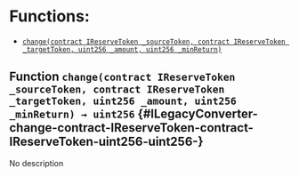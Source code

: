 # Functions:

- [`change(contract IReserveToken _sourceToken, contract IReserveToken _targetToken, uint256 _amount, uint256 _minReturn)`](#ILegacyConverter-change-contract-IReserveToken-contract-IReserveToken-uint256-uint256-)

## Function `change(contract IReserveToken _sourceToken, contract IReserveToken _targetToken, uint256 _amount, uint256 _minReturn) → uint256` {#ILegacyConverter-change-contract-IReserveToken-contract-IReserveToken-uint256-uint256-}

No description
